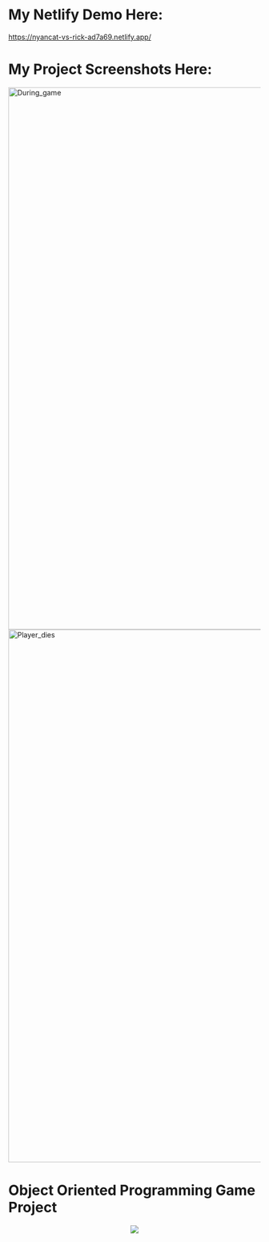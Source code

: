 # My Netlify Demo Here: 

https://nyancat-vs-rick-ad7a69.netlify.app/ 

# My Project Screenshots Here: 

<img width="1082" alt="During_game" src="https://user-images.githubusercontent.com/105119755/174197908-96c7eaca-060a-4173-857d-efe56b1b8cec.png">


<img width="1063" alt="Player_dies" src="https://user-images.githubusercontent.com/105119755/174197927-d3b8e5dd-c2e5-402a-88cc-d53930530121.png">


# Object Oriented Programming Game Project

<p align="center"><img src="./images/screenshot.png"></p>
